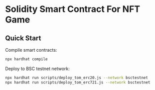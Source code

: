 # Solidity Smart Contract For NFT Game

## Quick Start

Compile smart contracts:

```sh
npx hardhat compile
```

Deploy to BSC testnet network:

```sh
npx hardhat run scripts/deploy_tom_erc20.js --network bsctestnet
npx hardhat run scripts/deploy_tom_erc721.js --network bsctestnet
```
